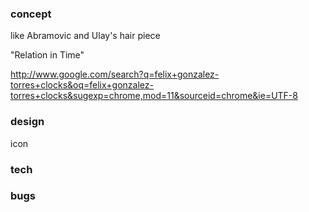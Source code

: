 ### concept

like Abramovic and Ulay's hair piece

"Relation in Time"

http://www.google.com/search?q=felix+gonzalez-torres+clocks&oq=felix+gonzalez-torres+clocks&sugexp=chrome,mod=11&sourceid=chrome&ie=UTF-8


### design

icon

### tech



### bugs

